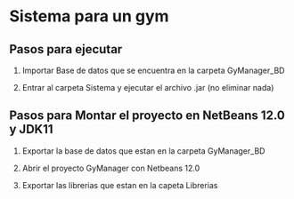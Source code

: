 # Sistema para un gym

## Pasos para ejecutar

1. Importar Base de datos que se encuentra en la carpeta GyManager_BD

2. Entrar al carpeta Sistema y ejecutar el archivo .jar (no eliminar nada)




## Pasos para Montar el proyecto en **NetBeans 12.0 y JDK11**

1. Exportar la base de datos que estan en la carpeta GyManager_BD

2. Abrir el proyecto GyManager con Netbeans 12.0

3. Exportar las librerias que estan en la capeta Librerias
